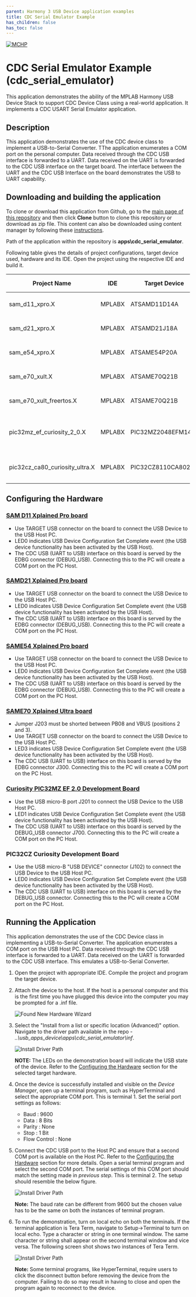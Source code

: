 ```yaml
---
parent: Harmony 3 USB Device application examples
title: CDC Serial Emulator Example 
has_children: false
has_toc: false
---
```


[![MCHP](https://www.microchip.com/ResourcePackages/Microchip/assets/dist/images/logo.png)](https://www.microchip.com)

# CDC Serial Emulator Example (cdc_serial_emulator)

This application demonstrates the ability of the MPLAB Harmony USB Device Stack to support CDC Device Class using a real-world application. It implements a CDC USART Serial Emulator application. 

## Description

This application demonstrates the use of the CDC device class to implement a USB-to-Serial Converter. TThe application enumerates a COM port on the personal computer. Data received through the CDC USB interface is forwarded to a UART. Data received on the UART is forwarded to the CDC USB interface on the target board. The interface between the UART and the CDC USB Interface on the board demonstrates the USB to UART capability.

## Downloading and building the application

To clone or download this application from Github, go to the [main page of this repository](https://github.com/Microchip-MPLAB-Harmony/usb_apps_device) and then click **Clone** button to clone this repository or download as zip file.
This content can also be downloaded using content manager by following these [instructions](https://github.com/Microchip-MPLAB-Harmony/contentmanager/wiki).

Path of the application within the repository is **apps\cdc_serial_emulator**.

Following table gives the details of project configurations, target device used, hardware and its IDE. Open the project using the respective IDE and build it. 

| Project Name            | IDE    | Target Device   | Hardware / Configuration                       |
| ----------------------- | ------ | --------------- | ---------------------------------------------- |
| sam_d11_xpro.X          | MPLABX | ATSAMD11D14A    | [SAMD11 Xplained Pro board](#config_1)        |
| sam_d21_xpro.X          | MPLABX | ATSAMD21J18A    | [SAMD21 Xplained Pro board](#config_2)        |
| sam_e54_xpro.X          | MPLABX | ATSAME54P20A    | [SAME54 Xplained Pro board](#config_3)        |
| sam_e70_xult.X          | MPLABX | ATSAME70Q21B    | [SAME70 Xplained Ultra board](#config_4)      |
| sam_e70_xult_freertos.X | MPLABX | ATSAME70Q21B    | [SAME70 Xplained Ultra board](#config_4)      |
| pic32mz_ef_curiosity_2_0.X        | MPLABX | PIC32MZ2048EFM144   | [Curiosity PIC32MZ EF 2.0 Development Board](#config_15)                   |
| pic32cz_ca80_curiosity_ultra.X  | MPLABX | PIC32CZ8110CA80208  | [PIC32CZ Curiosity Development Board](#config_23) |

## <a name="config_title"></a> Configuring the Hardware

### <a name="config_1"></a> [SAM D11 Xplained Pro board](https://www.microchip.com/developmenttools/ProductDetails/atsamd11-xpro)

- Use TARGET USB connector on the board to connect the USB Device to the USB Host PC. 
- LED0 indicates USB Device Configuration Set Complete event (the USB device functionality has been activated by the USB Host). 
- The CDC USB (UART to USB) interface on this board is served by the EDBG connector (DEBUG_USB). Connecting this to the PC will create a COM port on the PC Host. 

### <a name="config_2"></a> [SAMD21 Xplained Pro board](https://www.microchip.com/developmenttools/ProductDetails/atsamd21-xpro)

- Use TARGET USB connector on the board to connect the USB Device to the USB Host PC.
- LED0 indicates USB Device Configuration Set Complete event (the USB device functionality has been activated by the USB Host).
- The CDC USB (UART to USB) interface on this board is served by the EDBG connector (DEBUG_USB). Connecting this to the PC will create a COM port on the PC Host.

### <a name="config_3"></a> [SAME54 Xplained Pro board](https://www.microchip.com/developmenttools/productdetails/atsame54-xpro)

- Use TARGET USB connector on the board to connect the USB Device to the USB Host PC.
- LED0 indicates USB Device Configuration Set Complete event (the USB device functionality has been activated by the USB Host).
- The CDC USB (UART to USB) interface on this board is served by the EDBG connector (DEBUG_USB). Connecting this to the PC will create a COM port on the PC Host.

### <a name="config_4"></a> [SAME70 Xplained Ultra board](https://www.microchip.com/DevelopmentTools/ProductDetails/PartNO/DM320113)

- Jumper J203 must be shorted between PB08 and VBUS (positions 2 and 3).
- Use TARGET USB connector on the board to connect the USB Device to the USB Host PC.
- LED3 indicates USB Device Configuration Set Complete event (the USB device functionality has been activated by the USB Host).
- The CDC USB (UART to USB) interface on this board is served by the EDBG connector J300. Connecting this to the PC will create a COM port on the PC Host.

### <a name="config_15"></a> [Curiosity PIC32MZ EF 2.0 Development Board](https://www.microchip.com/Developmenttools/ProductDetails/DM320209)

- Use the USB micro-B port J201 to connect the USB Device to the USB Host PC.
- LED1 indicates USB Device Configuration Set Complete event (the USB device functionality has been activated by the USB Host).
- The CDC USB (UART to USB) interface on this board is served by the DEBUG_USB connector J700. Connecting this to the PC will create a COM port on the PC Host.

### <a name="config_23"></a> PIC32CZ Curiosity Development Board

- Use the USB micro-B "USB DEVICE" connector (J102) to connect the USB Device to the USB Host PC.
- LED0 indicates USB Device Configuration Set Complete event (the USB device functionality has been activated by the USB Host).
- The CDC USB (UART to USB) interface on this board is served by the DEBUG_USB connector. Connecting this to the PC will create a COM port on the PC Host.

## Running the Application

This application demonstrates the use of the CDC Device class in implementing a USB-to-Serial Converter. The application enumerates a COM port on the USB Host PC. Data received through the CDC USB interface is forwarded to a UART. Data received on the UART is forwarded to the CDC USB interface. This emulates a USB-to-Serial Converter.

1. Open the project with appropriate IDE. Compile the project and program the target device.
1. Attach the device to the host. If the host is a personal computer and this is the first time you have plugged this device into the computer you may be prompted for a .inf file.

    ![Found New Hardware Wizard](images/cdc_serial_emulator_figure_1.png)

1. Select the "Install from a list or specific location (Advanced)" option. Navigate to the driver path available in the repo - *..\usb_apps_device\apps\cdc_serial_emulator\inf*.

    ![Install Driver Path](images/cdc_serial_emulator_figure_2.png)

    **NOTE:** The LEDs on the demonstration board will indicate the USB state of the device. Refer to the [Configuring the Hardware](#config_title) section for the selected target hardware. 

1. Once the device is successfully installed and visible on the *Device Manager*, open up a terminal program, such as HyperTerminal and select the appropriate COM port. This is terminal 1. Set the serial port settings as follows:
    - Baud : 9600
    - Data : 8 Bits
    - Parity : None
    - Stop : 1 Bit
    - Flow Control : None

1. Connect the CDC USB port to the Host PC and ensure that a second COM port is available on the Host PC. Refer to the [Configuring the Hardware](#config_title) section for more details. Open a serial terminal program and select the second COM port. The serial settings of this COM port should match the setting made in *previous step*. This is terminal 2. The setup should resemble the below figure.
    
    ![Install Driver Path](images/cdc_serial_emulator_figure_3.png)

    **Note:** The baud rate can be different from 9600 but the chosen value has to be the same on both the instances of terminal program.

1. To run the demonstration, turn on local echo on both the terminals. If the terminal application is Tera Term, navigate to Setup->Terminal to turn on local echo. Type a character or string in one terminal window. The same character or string shall appear on the second terminal window and vice versa. The following screen shot shows two instances of Tera Term.

    ![Install Driver Path](images/cdc_serial_emulator_figure_4.png)

    **Note:** Some terminal programs, like HyperTerminal, require users to click the disconnect button before removing the device from the computer. Failing to do so may result in having to close and open the program again to reconnect to the device.